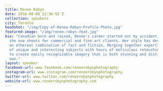 ```yaml
---
title: Renee Robyn
date: 2016-08-08 12:36:52 Z
collection: speakers
city: Toronto
headshot: "/img/Copy-of-Renee-Robyn-Profile-Photo.jpg"
featured-image: "/img/renee-robyn-feat.jpg"
bio: "Canadian born and raised, Renee's career started out by accident. 7 years later
  she now shoots for commercial and fine art clients. Her style has developed into
  an ethereal combination of fact and fiction, Merging together expertly shot photographs
  of unique and interesting subjects with hours of meticulous retouching in Photoshop
  to create easily recognizable imagery that is both stunning and distinctively her
  own."
layout: speaker
facebook-url: www.facebook.com/reneerobynphotography
instagram-url: www.instagram.com/reneerobynphotography
twitter-url: www.twitter.com/reneerobynphotography
website-url: www.reneerobynphotography.com
---
```

